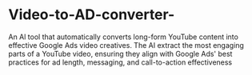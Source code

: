 # Video-to-AD-converter-
An Al tool that automatically converts long-form YouTube content into effective Google Ads video creatives. The AI extract the most engaging parts of a YouTube video, ensuring they align with Google Ads' best practices for ad length, messaging, and call-to-action effectiveness
